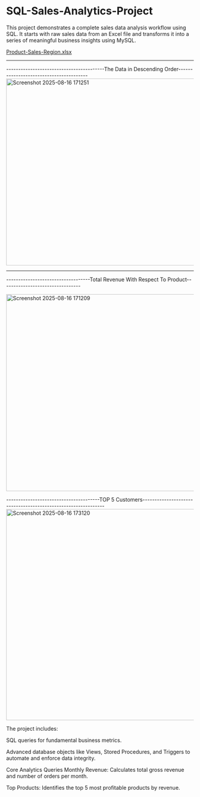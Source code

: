 # SQL-Sales-Analytics-Project

This project demonstrates a complete sales data analysis workflow using SQL. It starts with raw sales data from an Excel file and transforms it into a series of meaningful business insights using MySQL.

[Product-Sales-Region.xlsx](https://github.com/user-attachments/files/21812354/Product-Sales-Region.xlsx)

******************************************************************************************************
-----------------------------------------The Data in Descending Order----------------------------------------
<img width="1024" height="500" alt="Screenshot 2025-08-16 171251" src="https://github.com/user-attachments/assets/964ab1b1-305b-4f84-bd39-6090d82cc2be" />

*********************************************************************************************************************
-----------------------------------Total Revenue With Respect To Product---------------------------------



<img width="980" height="527" alt="Screenshot 2025-08-16 171209" src="https://github.com/user-attachments/assets/5f1661b6-3a07-45d0-8580-016f43e53d94" />

---------------------------------------TOP 5 Customers--------------------------------------------------------------
<img width="1068" height="565" alt="Screenshot 2025-08-16 173120" src="https://github.com/user-attachments/assets/ffcb2660-98e6-441b-bce6-c097fa46d534" />


The project includes:

SQL queries for fundamental business metrics.

Advanced database objects like Views, Stored Procedures, and Triggers to automate and enforce data integrity.

Core Analytics Queries
Monthly Revenue: Calculates total gross revenue and number of orders per month.

Top Products: Identifies the top 5 most profitable products by revenue.
